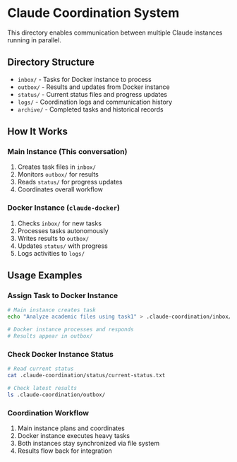 # Claude Coordination System

This directory enables communication between multiple Claude instances running in parallel.

## Directory Structure

- `inbox/` - Tasks for Docker instance to process
- `outbox/` - Results and updates from Docker instance  
- `status/` - Current status files and progress updates
- `logs/` - Coordination logs and communication history
- `archive/` - Completed tasks and historical records

## How It Works

### Main Instance (This conversation)
1. Creates task files in `inbox/`
2. Monitors `outbox/` for results
3. Reads `status/` for progress updates
4. Coordinates overall workflow

### Docker Instance (`claude-docker`)
1. Checks `inbox/` for new tasks
2. Processes tasks autonomously
3. Writes results to `outbox/`
4. Updates `status/` with progress
5. Logs activities to `logs/`

## Usage Examples

### Assign Task to Docker Instance
```bash
# Main instance creates task
echo "Analyze academic files using task1" > .claude-coordination/inbox/analyze-academic-files.md

# Docker instance processes and responds
# Results appear in outbox/
```

### Check Docker Instance Status
```bash
# Read current status
cat .claude-coordination/status/current-status.txt

# Check latest results
ls .claude-coordination/outbox/
```

### Coordination Workflow
1. Main instance plans and coordinates
2. Docker instance executes heavy tasks
3. Both instances stay synchronized via file system
4. Results flow back for integration